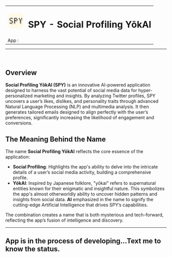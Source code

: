 <table style="border-collapse: collapse;">
  <tr>
    <td><img src="SPY.png" alt="SPY Logo" height="50" width="50"></td>
    <td><h1>SPY - Social Profiling YōkAI</h1></td>
  </tr>
  <tr>
    <td>App :</td>
<!--     <td>https://predict-budget.streamlit.app/</td> -->
  </tr>
</table>

---  
<br>

## Overview
**Social Profiling YōkAI (SPY)** is an innovative AI-powered application designed to harness the vast potential of social media data for hyper-personalized marketing and insights. By analyzing Twitter profiles, SPY uncovers a user’s likes, dislikes, and personality traits through advanced Natural Language Processing (NLP) and multimedia analysis. It then generates tailored emails designed to align perfectly with the user’s preferences, significantly increasing the likelihood of engagement and conversions.

## The Meaning Behind the Name
The name **Social Profiling YōkAI** reflects the core essence of the application:
- **Social Profiling**: Highlights the app's ability to delve into the intricate details of a user’s social media activity, building a comprehensive profile.
- **YōkAI**: Inspired by Japanese folklore, "yōkai" refers to supernatural entities known for their enigmatic and insightful nature. This symbolizes the app's almost otherworldly ability to uncover hidden patterns and insights from social data. **AI** emphasized in the name to signify the cutting-edge Artificial Intelligence that drives SPY’s capabilities.

The combination creates a name that is both mysterious and tech-forward, reflecting the app’s fusion of intelligence and discovery.

---

## App is in the process of developing...Text me to know the status.

